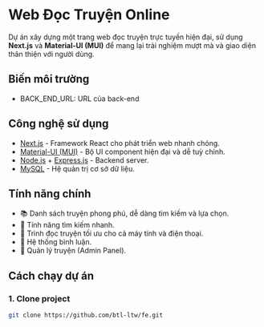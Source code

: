 # Web Đọc Truyện Online

Dự án xây dựng một trang web đọc truyện trực tuyến hiện đại, sử dụng **Next.js** và **Material-UI (MUI)** để mang lại trải nghiệm mượt mà và giao diện thân thiện với người dùng.

## Biến môi trường
- BACK_END_URL: URL của back-end

## Công nghệ sử dụng

- [Next.js](https://nextjs.org/) - Framework React cho phát triển web nhanh chóng.
- [Material-UI (MUI)](https://mui.com/) - Bộ UI component hiện đại và dễ tuỳ chỉnh.
- [Node.js](https://nodejs.org/) + [Express.js](https://expressjs.com/) - Backend server.
- [MySQL](https://www.mysql.com/) - Hệ quản trị cơ sở dữ liệu.

## Tính năng chính

- 📚 Danh sách truyện phong phú, dễ dàng tìm kiếm và lựa chọn.
- 🔎 Tính năng tìm kiếm nhanh.
- 📖 Trình đọc truyện tối ưu cho cả máy tính và điện thoại.
- 💬 Hệ thống bình luận.
- 📂 Quản lý truyện (Admin Panel).

## Cách chạy dự án

### 1. Clone project

```bash
git clone https://github.com/btl-ltw/fe.git
